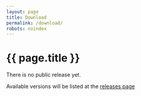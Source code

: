 ```yaml
---
layout: page
title: Download
permalink: /download/
robots: noindex
---
```

# {{ page.title }}

There is no public release yet.

Available versions will be listed at the
[releases page](https://github.com/PoliHydra/hydra/releases)
